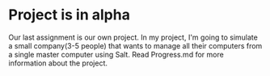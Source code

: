 # Project is in alpha

Our last assignment is our own project. In my project, I'm going to simulate a small company(3-5 people) that wants to manage all their computers from a single master computer using Salt.
 Read Progress.md for more information about the project.
